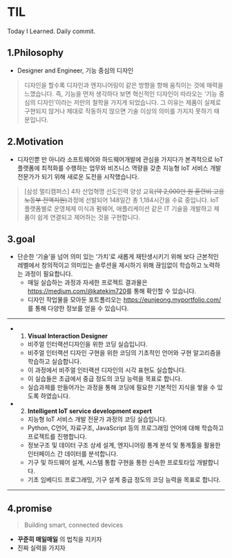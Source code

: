 # TIL
Today I Learned. Daily commit.

1.Philosophy
----------
* Designer and Engineer, 기능 중심의 디자인  
>디자인을 할수록 디자인과 엔지니어링이 같은 방향을 향해 움직이는 것에 매력을 느꼈습니다. 즉, 기능을 먼저 생각하다 보면 혁신적인 디자인이 따라오는 ‘기능 중심의 디자인’이라는 저만의 철학을 가지게 되었습니다. 그 이유는 제품이 실제로 구현되지 않거나 제대로 작동하지 않으면 기술 이상의 의미를 가지지 못하기 때문입니다. 

2.Motivation
---------
* 디자인뿐 만 아니라 소프트웨어와 하드웨어개발에 관심을 가지다가 본격적으로 IoT 플랫폼에 최적화를 수행하는 업무와 비즈니스 역량을 갖춘 지능형 IoT 서비스 개발 전문가가 되기 위해 새로운 도전을 시작했습니다. 
>[삼성 멀티캠퍼스] 4차 산업혁명 선도인력 양성 교육~~(약 2,000만 원 훈련비 고용노동부 전액지원)~~과정에 선발되어 148일간 총 1,184시간을 수료 중입니다. IoT 플랫폼별로 운영체제 이식과 펌웨어, 애플리케이션 같은 IT 기술을 개발하고 제품이 쉽게 연결되고 제어하는 것을 구현합니다.

3.goal
--------
* 단순한 ‘기술’을 넘어 의미 있는 ‘가치’로 새롭게 재탄생시키기 위해 보다 근본적인 레벨에서 창의적이고 의미있는 솔루션을 제시하기 위해 끊임없이 학습하고 노력하는 과정이 필요합니다. 
  * 매일 실습하는 과정과 자세한 프로젝트 결과물은 <https://medium.com/@katekim720>를 통해 확인할 수 있습니다.   
  * 디자인 작업물을 모아둔  포트폴리오는 <https://eunjeong.myportfolio.com/>를 통해 다양한 정보를 얻을 수 있습니다.
---------------------------------------------
* 1) __Visual Interaction Designer__
  * 비주얼 인터랙션디자인을 위한 코딩 실습입니다.
  * 비주얼 인터랙션 디자인 구현을 위한 코딩의 기초적인 언어와 구현 알고리즘을 학습하고 실습합니다. 
  * 이 과정에서 비주얼 인터랙션 디자인의 시각 표현도 실습합니다.
  * 이 실습들은 초급에서 중급 정도의 코딩 능력을 목표로 합니다. 
  * 실습과제를 만들어가는 과정을 통해 코딩에 필요한 기본적인 지식을 쌓을 수 있도록 하였습니다.
 
* 2) __Intelligent IoT service development expert__
  * 지능형 IoT 서비스 개발 전문가 과정의 코딩 실습입니다.
  * Python, C언어, 자료구조, JavaScript  등의 프로그래밍 언어에 대해 학습하고 프로젝트를 진행합니다.
  * 정보구조 및 데이터 구조 상세 설계, 엔지니어링 통계 분석 및 통계툴을 활용한 인터페이스 간 데이터를 분석합니다.
  * 기구 및 하드웨어 설계, 시스템 통합 구현을 통한 신속한 프로토타입 개발합니다.
  * 기초 임베디드 프로그래밍, 기구 설계 중급 정도의 코딩 능력을 목표로 합니다.
---------------------------------------------

4.promise
-------
> Building smart, connected devices
* __꾸준히 매일매일__ 의 법칙을 지키자 
* 진짜 실력을 가지자


 
